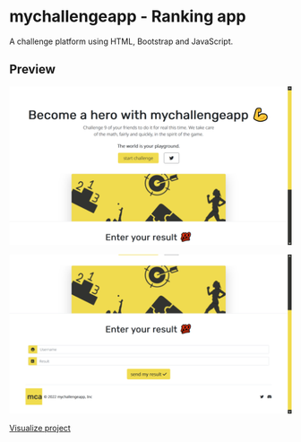# mychallengeapp - Ranking app #
A challenge platform using HTML, Bootstrap and JavaScript.

## Preview

![preview img 1](https://github.com/LDEV0422/mychallengeapp/blob/main/challengeapp_1.png)

![preview img 2](https://github.com/LDEV0422/mychallengeapp/blob/main/challengeapp_2.png)


[Visualize project](https://ldev0422.github.io/mychallengeapp/)

